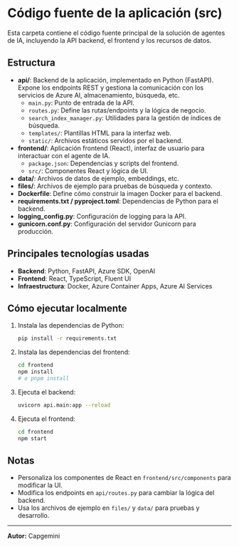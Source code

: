 # Código fuente de la aplicación (src)

Esta carpeta contiene el código fuente principal de la solución de agentes de IA, incluyendo la API backend, el frontend y los recursos de datos.

## Estructura

- **api/**: Backend de la aplicación, implementado en Python (FastAPI). Expone los endpoints REST y gestiona la comunicación con los servicios de Azure AI, almacenamiento, búsqueda, etc.
  - `main.py`: Punto de entrada de la API.
  - `routes.py`: Define las rutas/endpoints y la lógica de negocio.
  - `search_index_manager.py`: Utilidades para la gestión de índices de búsqueda.
  - `templates/`: Plantillas HTML para la interfaz web.
  - `static/`: Archivos estáticos servidos por el backend.
- **frontend/**: Aplicación frontend (React), interfaz de usuario para interactuar con el agente de IA.
  - `package.json`: Dependencias y scripts del frontend.
  - `src/`: Componentes React y lógica de UI.
- **data/**: Archivos de datos de ejemplo, embeddings, etc.
- **files/**: Archivos de ejemplo para pruebas de búsqueda y contexto.
- **Dockerfile**: Define cómo construir la imagen Docker para el backend.
- **requirements.txt / pyproject.toml**: Dependencias de Python para el backend.
- **logging_config.py**: Configuración de logging para la API.
- **gunicorn.conf.py**: Configuración del servidor Gunicorn para producción.

## Principales tecnologías usadas
- **Backend**: Python, FastAPI, Azure SDK, OpenAI
- **Frontend**: React, TypeScript, Fluent UI
- **Infraestructura**: Docker, Azure Container Apps, Azure AI Services

## Cómo ejecutar localmente

1. Instala las dependencias de Python:
   ```sh
   pip install -r requirements.txt
   ```
2. Instala las dependencias del frontend:
   ```sh
   cd frontend
   npm install
   # o pnpm install
   ```
3. Ejecuta el backend:
   ```sh
   uvicorn api.main:app --reload
   ```
4. Ejecuta el frontend:
   ```sh
   cd frontend
   npm start
   ```

## Notas
- Personaliza los componentes de React en `frontend/src/components` para modificar la UI.
- Modifica los endpoints en `api/routes.py` para cambiar la lógica del backend.
- Usa los archivos de ejemplo en `files/` y `data/` para pruebas y desarrollo.

---

**Autor:** Capgemini
